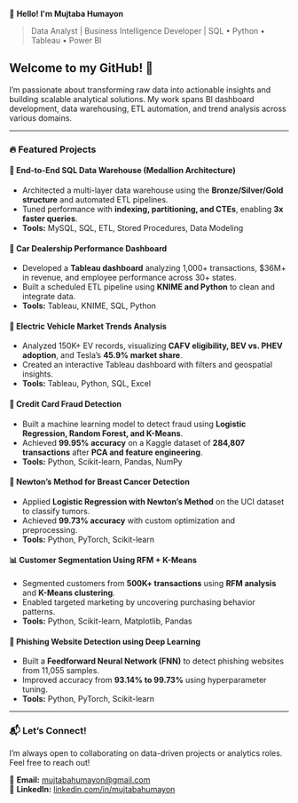 👋 **Hello! I'm Mujtaba Humayon**  
> Data Analyst | Business Intelligence Developer | SQL • Python • Tableau • Power BI

## Welcome to my GitHub! 🚀  

I’m passionate about transforming raw data into actionable insights and building scalable analytical solutions. My work spans BI dashboard development, data warehousing, ETL automation, and trend analysis across various domains.

---

### 🔥 Featured Projects  

#### 🧱 **End-to-End SQL Data Warehouse (Medallion Architecture)**  
- Architected a multi-layer data warehouse using the **Bronze/Silver/Gold structure** and automated ETL pipelines.  
- Tuned performance with **indexing, partitioning, and CTEs**, enabling **3x faster queries**.  
- **Tools:** MySQL, SQL, ETL, Stored Procedures, Data Modeling

#### 🚗 **Car Dealership Performance Dashboard**  
- Developed a **Tableau dashboard** analyzing 1,000+ transactions, $36M+ in revenue, and employee performance across 30+ states.  
- Built a scheduled ETL pipeline using **KNIME and Python** to clean and integrate data.  
- **Tools:** Tableau, KNIME, SQL, Python  

#### 🔌 **Electric Vehicle Market Trends Analysis**  
- Analyzed 150K+ EV records, visualizing **CAFV eligibility, BEV vs. PHEV adoption**, and Tesla’s **45.9% market share**.  
- Created an interactive Tableau dashboard with filters and geospatial insights.  
- **Tools:** Tableau, Python, SQL, Excel  

#### 🏦 **Credit Card Fraud Detection**  
- Built a machine learning model to detect fraud using **Logistic Regression, Random Forest, and K-Means**.  
- Achieved **99.95% accuracy** on a Kaggle dataset of **284,807 transactions** after **PCA and feature engineering**.  
- **Tools:** Python, Scikit-learn, Pandas, NumPy  

#### 🧪 **Newton’s Method for Breast Cancer Detection**  
- Applied **Logistic Regression with Newton’s Method** on the UCI dataset to classify tumors.  
- Achieved **99.73% accuracy** with custom optimization and preprocessing.  
- **Tools:** Python, PyTorch, Scikit-learn  

#### 📊 **Customer Segmentation Using RFM + K-Means**  
- Segmented customers from **500K+ transactions** using **RFM analysis** and **K-Means clustering**.  
- Enabled targeted marketing by uncovering purchasing behavior patterns.  
- **Tools:** Python, Scikit-learn, Matplotlib, Pandas  

#### 🔐 **Phishing Website Detection using Deep Learning**  
- Built a **Feedforward Neural Network (FNN)** to detect phishing websites from 11,055 samples.  
- Improved accuracy from **93.14% to 99.73%** using hyperparameter tuning.  
- **Tools:** Python, PyTorch, Scikit-learn  

---

### 📬 Let’s Connect!  

I’m always open to collaborating on data-driven projects or analytics roles. Feel free to reach out!

📧 **Email:** mujtabahumayon@gmail.com  
🔗 **LinkedIn:** [linkedin.com/in/mujtabahumayon](https://www.linkedin.com/in/mujtabahumayon)  
